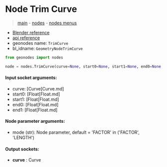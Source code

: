# Node Trim Curve

> [main](../structure.md) - [nodes](nodes.md) - [nodes menus](nodes_menus.md)

- [Blender reference](https://docs.blender.org/manual/en/latest/modeling/geometry_nodes/curve/trim_curve.html)
- [api reference](https://docs.blender.org/api/current/bpy.types.GeometryNodeTrimCurve.html)
- geonodes name: `TrimCurve`
- bl_idname: `GeometryNodeTrimCurve`

```python
from geonodes import nodes

node = nodes.TrimCurve(curve=None, start0=None, start1=None, end0=None, end1=None, mode='FACTOR')
```

#### Input socket arguments:

- curve: [Curve[Curve.md]
- start0: [Float[Float.md]
- start1: [Float[Float.md]
- end0: [Float[Float.md]
- end1: [Float[Float.md]

#### Node parameter arguments:

- mode (str): Node parameter, default = 'FACTOR' in ('FACTOR', 'LENGTH')

#### Output sockets:

- **curve** : Curve

